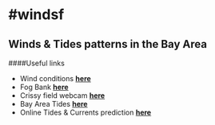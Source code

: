 #windsf
======

Winds &amp; Tides patterns in the Bay Area
----

####Useful links
* Wind conditions [**here**](http://www.iwindsurf.com/myWeather.iws?home)
* Fog Bank [**here**](http://www.nrlmry.navy.mil/sat-bin/display10.cgi?SIZE=full&PHOT=yes&AREA=pacific/eastern/monterey_bay&PROD=vis&TYPE=ssmi&NAV=epac_westcoast&DISPLAY=Latest&ARCHIVE=Latest&CGI=epac_westcoast.cgi&CURRENT=20140729.1715.goes15.vis.x.monterey_bay.x.jpg&MOSAIC_SCALE=15)
* Crissy field webcam [**here**](http://www.parksconservancy.org/visit/web-cams.html)
* Bay Area Tides [**here**](http://winds.leverich.org/tidely/)
* Online Tides &amp; Currents prediction [**here**](http://tides.mobilegeographics.com/)